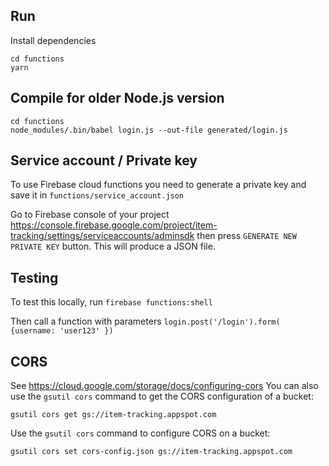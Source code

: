 ## Run

Install dependencies

```
cd functions
yarn
```

## Compile for older Node.js version

```
cd functions
node_modules/.bin/babel login.js --out-file generated/login.js
```

## Service account / Private key

To use Firebase cloud functions you need to generate a private key and save it in `functions/service_account.json`

Go to Firebase console of your project
https://console.firebase.google.com/project/item-tracking/settings/serviceaccounts/adminsdk
then press `GENERATE NEW PRIVATE KEY` button. This will produce a JSON file.

## Testing

To test this locally, run
`firebase functions:shell`

Then call a function with parameters
`login.post('/login').form( {username: 'user123' })`

## CORS

See https://cloud.google.com/storage/docs/configuring-cors
You can also use the `gsutil cors` command to get the CORS configuration of a bucket:

```
gsutil cors get gs://item-tracking.appspot.com
```

Use the `gsutil cors` command to configure CORS on a bucket:

```
gsutil cors set cors-config.json gs://item-tracking.appspot.com
```
